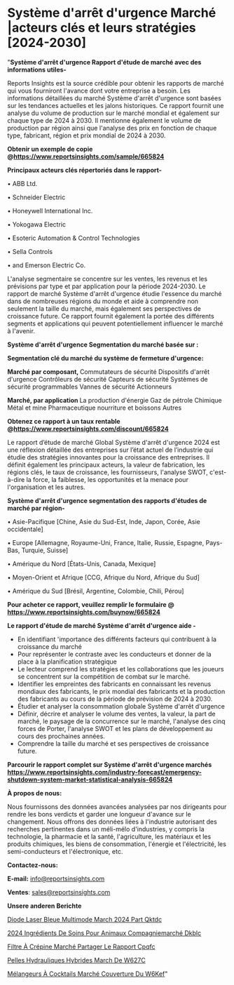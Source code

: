 # Système d'arrêt d'urgence Marché |acteurs clés et leurs stratégies [2024-2030]

"<strong>Système d'arrêt d'urgence Rapport d'étude de marché avec des informations utiles-</strong>

Reports Insights est la source crédible pour obtenir les rapports de marché qui vous fourniront l'avance dont votre entreprise a besoin. Les informations détaillées du marché Système d'arrêt d'urgence sont basées sur les tendances actuelles et les jalons historiques. Ce rapport fournit une analyse du volume de production sur le marché mondial et également sur chaque type de 2024 à 2030. Il mentionne également le volume de production par région ainsi que l'analyse des prix en fonction de chaque type, fabricant, région et prix mondial de 2024 à 2030.

<strong><b>Obtenir un exemple de copie @</b></strong><a href=https://www.reportsinsights.com/sample/665824><strong><b>https://www.reportsinsights.com/sample/665824</b></strong></a>

<b>Principaux acteurs clés répertoriés dans le rapport-</b>

<b> </b>• ABB Ltd.

• Schneider Electric

• Honeywell International Inc.

• Yokogawa Electric

• Esoteric Automation & Control Technologies

• Sella Controls

• and Emerson Electric Co.

L'analyse segmentaire se concentre sur les ventes, les revenus et les prévisions par type et par application pour la période 2024-2030. Le rapport de marché Système d'arrêt d'urgence étudie l'essence du marché dans de nombreuses régions du monde et aide à comprendre non seulement la taille du marché, mais également ses perspectives de croissance future. Ce rapport fournit également la portée des différents segments et applications qui peuvent potentiellement influencer le marché à l'avenir.

<strong>Système d'arrêt d'urgence Segmentation du marché basée sur :</strong>

<strong> Segmentation clé du marché du système de fermeture d'urgence: </strong>

<strong> Marché par composant, </strong>
Commutateurs de sécurité
Dispositifs d'arrêt d'urgence
Contrôleurs de sécurité
Capteurs de sécurité
Systèmes de sécurité programmables
Vannes de sécurité
Actionneurs

<strong> Marché, par application </strong>
La production d'énergie
Gaz de pétrole
Chimique
Métal et mine
Pharmaceutique
nourriture et boissons
Autres

<strong><b>Obtenez ce rapport à un taux rentable @</b></strong><a href=https://www.reportsinsights.com/discount/665824><strong><b>https://www.reportsinsights.com/discount/665824</b></strong></a>

Le rapport d’étude de marché Global Système d'arrêt d'urgence 2024 est une réflexion détaillée des entreprises sur l’état actuel de l’industrie qui étudie des stratégies innovantes pour la croissance des entreprises. Il définit également les principaux acteurs, la valeur de fabrication, les régions clés, le taux de croissance, les fournisseurs, l'analyse SWOT, c'est-à-dire la force, la faiblesse, les opportunités et la menace pour l'organisation et les autres.

<strong>Système d'arrêt d'urgence segmentation des rapports d'études de marché par région-</strong>

• Asie-Pacifique [Chine, Asie du Sud-Est, Inde, Japon, Corée, Asie occidentale]

• Europe [Allemagne, Royaume-Uni, France, Italie, Russie, Espagne, Pays-Bas, Turquie, Suisse]

• Amérique du Nord [États-Unis, Canada, Mexique]

• Moyen-Orient et Afrique [CCG, Afrique du Nord, Afrique du Sud]

• Amérique du Sud [Brésil, Argentine, Colombie, Chili, Pérou]

<strong>Pour acheter ce rapport, veuillez remplir le formulaire @   <a href=https://www.reportsinsights.com/buynow/665824>https://www.reportsinsights.com/buynow/665824</a></strong>

<strong>Le rapport d'étude de marché Système d'arrêt d'urgence aide -</strong>
<ul>
  <li>En identifiant 'importance des différents facteurs qui contribuent à la croissance du marché</li>
  <li>Pour représenter le contraste avec les conducteurs et donner de la place à la planification stratégique</li>
  <li>Le lecteur comprend les stratégies et les collaborations que les joueurs se concentrent sur la compétition de combat sur le marché.</li>
  <li>Identifier les empreintes des fabricants en connaissant les revenus mondiaux des fabricants, le prix mondial des fabricants et la production des fabricants au cours de la période de prévision de 2024 à 2030.</li>
  <li>Étudier et analyser la consommation globale Système d'arrêt d'urgence</li>
  <li>Définir, décrire et analyser le volume des ventes, la valeur, la part de marché, le paysage de la concurrence sur le marché, l'analyse des cinq forces de Porter, l'analyse SWOT et les plans de développement au cours des prochaines années.</li>
  <li>Comprendre la taille du marché et ses perspectives de croissance future.</li>
</ul>

<strong>Parcourir le rapport complet sur Système d'arrêt d'urgence marchés <a href=https://www.reportsinsights.com/industry-forecast/emergency-shutdown-system-market-statistical-analysis-665824>https://www.reportsinsights.com/industry-forecast/emergency-shutdown-system-market-statistical-analysis-665824</a></strong>

<strong>À propos de nous:</strong>

Nous fournissons des données avancées analysées par nos dirigeants pour rendre les bons verdicts et garder une longueur d'avance sur le changement. Nous offrons des données liées à l'industrie autorisant des recherches pertinentes dans un méli-mélo d'industries, y compris la technologie, la pharmacie et la santé, l'agriculture, les matériaux et les produits chimiques, les biens de consommation, l'énergie et l'électricité, les semi-conducteurs et l'électronique, etc.

<strong>Contactez-nous:</strong>

<strong>E-mail:</strong> <a href=mailto:info@reportsinsights.com>info@reportsinsights.com</a>

<strong>Ventes</strong>: <a href=mailto:sales@reportsinsights.com>sales@reportsinsights.com</a>

<strong>Unsere anderen Berichte</strong>

<a href=https://www.linkedin.com/pulse/diode-laser-bleue-multimode-march%C3%A9-2024-part-qktdc/>Diode Laser Bleue Multimode March 2024 Part Qktdc</a>

<a href=https://www.linkedin.com/pulse/2024-ingrédients-de-soins-pour-animaux-compagniemarché-dkblc/>2024 Ingrédients De Soins Pour Animaux Compagniemarché Dkblc</a>

<a href=https://www.linkedin.com/pulse/filtre-à-crépine-marché-partager-le-rapport-cpqfc/>Filtre À Crépine Marché Partager Le Rapport Cpqfc</a>

<a href=https://www.linkedin.com/pulse/pelles-hydrauliques-hybrides-march%C3%A9-de-w627c/>Pelles Hydrauliques Hybrides March De W627C</a>

<a href=https://www.linkedin.com/pulse/mélangeurs-à-cocktails-marché-couverture-du-w6kef/>Mélangeurs À Cocktails Marché Couverture Du W6Kef</a>"

